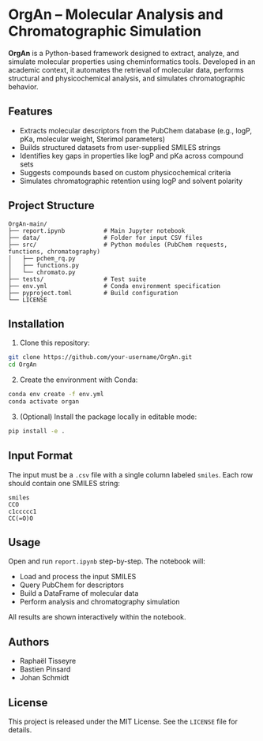 # OrgAn – Molecular Analysis and Chromatographic Simulation

**OrgAn** is a Python-based framework designed to extract, analyze, and simulate molecular properties using cheminformatics tools. Developed in an academic context, it automates the retrieval of molecular data, performs structural and physicochemical analysis, and simulates chromatographic behavior.

## Features

- Extracts molecular descriptors from the PubChem database (e.g., logP, pKa, molecular weight, Sterimol parameters)
- Builds structured datasets from user-supplied SMILES strings
- Identifies key gaps in properties like logP and pKa across compound sets
- Suggests compounds based on custom physicochemical criteria
- Simulates chromatographic retention using logP and solvent polarity

## Project Structure

```
OrgAn-main/
├── report.ipynb           # Main Jupyter notebook
├── data/                  # Folder for input CSV files
├── src/                   # Python modules (PubChem requests, functions, chromatography)
│   ├── pchem_rq.py
│   ├── functions.py
│   └── chromato.py
├── tests/                 # Test suite
├── env.yml                # Conda environment specification
├── pyproject.toml         # Build configuration
└── LICENSE
```

## Installation

1. Clone this repository:

```bash
git clone https://github.com/your-username/OrgAn.git
cd OrgAn
```

2. Create the environment with Conda:

```bash
conda env create -f env.yml
conda activate organ
```

3. (Optional) Install the package locally in editable mode:

```bash
pip install -e .
```

## Input Format

The input must be a `.csv` file with a single column labeled `smiles`. Each row should contain one SMILES string:

```
smiles
CCO
c1ccccc1
CC(=O)O
```

## Usage

Open and run `report.ipynb` step-by-step. The notebook will:

- Load and process the input SMILES
- Query PubChem for descriptors
- Build a DataFrame of molecular data
- Perform analysis and chromatography simulation

All results are shown interactively within the notebook.

## Authors

- Raphaël Tisseyre  
- Bastien Pinsard  
- Johan Schmidt

## License

This project is released under the MIT License. See the `LICENSE` file for details.

